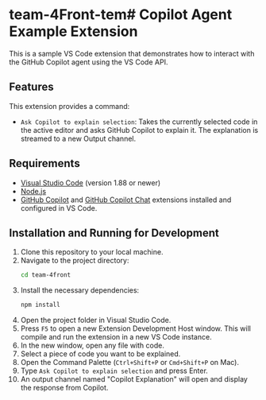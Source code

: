 # team-4Front-tem# Copilot Agent Example Extension

This is a sample VS Code extension that demonstrates how to interact with the GitHub Copilot agent using the VS Code API.

## Features

This extension provides a command:

-   `Ask Copilot to explain selection`: Takes the currently selected code in the active editor and asks GitHub Copilot to explain it. The explanation is streamed to a new Output channel.

## Requirements

-   [Visual Studio Code](https://code.visualstudio.com/) (version 1.88 or newer)
-   [Node.js](https://nodejs.org/)
-   [GitHub Copilot](https://marketplace.visualstudio.com/items?itemName=GitHub.copilot) and [GitHub Copilot Chat](https://marketplace.visualstudio.com/items?itemName=GitHub.copilot-chat) extensions installed and configured in VS Code.

## Installation and Running for Development

1.  Clone this repository to your local machine.
2.  Navigate to the project directory:
    ```bash
    cd team-4front
    ```
3.  Install the necessary dependencies:
    ```bash
    npm install
    ```
4.  Open the project folder in Visual Studio Code.
5.  Press `F5` to open a new Extension Development Host window. This will compile and run the extension in a new VS Code instance.
6.  In the new window, open any file with code.
7.  Select a piece of code you want to be explained.
8.  Open the Command Palette (`Ctrl+Shift+P` or `Cmd+Shift+P` on Mac).
9.  Type `Ask Copilot to explain selection` and press Enter.
10. An output channel named "Copilot Explanation" will open and display the response from Copilot.
